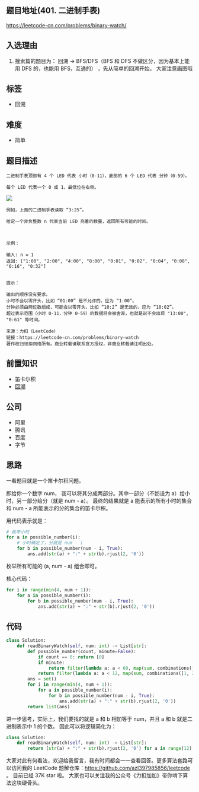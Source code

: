 ## 题目地址(401. 二进制手表)

https://leetcode-cn.com/problems/binary-watch/

## 入选理由

1. 搜索篇的题目为： 回溯 -> BFS/DFS（BFS 和 DFS 不做区分，因为基本上能用 DFS 的，也能用 BFS，互通的） ，先从简单的回溯开始。 大家注意画图哦

## 标签

- 回溯

## 难度

- 简单

## 题目描述

```
二进制手表顶部有 4 个 LED 代表 小时（0-11），底部的 6 个 LED 代表 分钟（0-59）。

每个 LED 代表一个 0 或 1，最低位在右侧。
```

![](https://tva1.sinaimg.cn/large/0081Kckwly1gm5szmnbinj31400u0tra.jpg)

```
例如，上面的二进制手表读取 “3:25”。

给定一个非负整数 n 代表当前 LED 亮着的数量，返回所有可能的时间。



示例：

输入: n = 1
返回: ["1:00", "2:00", "4:00", "8:00", "0:01", "0:02", "0:04", "0:08", "0:16", "0:32"]


提示：

输出的顺序没有要求。
小时不会以零开头，比如 “01:00” 是不允许的，应为 “1:00”。
分钟必须由两位数组成，可能会以零开头，比如 “10:2” 是无效的，应为 “10:02”。
超过表示范围（小时 0-11，分钟 0-59）的数据将会被舍弃，也就是说不会出现 "13:00", "0:61" 等时间。

来源：力扣（LeetCode）
链接：https://leetcode-cn.com/problems/binary-watch
著作权归领扣网络所有。商业转载请联系官方授权，非商业转载请注明出处。

```

## 前置知识

- 笛卡尔积
- [回溯](https://github.com/azl397985856/leetcode/blob/master/thinkings/backtrack.md)

## 公司

- 阿里
- 腾讯
- 百度
- 字节

## 思路

一看题目就是一个笛卡尔积问题。

即给你一个数字 num， 我可以将其分成两部分。其中一部分（不妨设为 a）给小时，另一部分给分（就是 num - a）。 最终的结果就是 a 能表示的所有小时的集合和 num - a 所能表示的分的集合的笛卡尔积。

用代码表示就是：

```py
# 枚举小时
for a in possible_number(i):
    # 小时确定了，分就是 num - i
    for b in possible_number(num - i, True):
        ans.add(str(a) + ":" + str(b).rjust(2, '0'))
```

枚举所有可能的 (a, num - a) 组合即可。

核心代码：

```py
for i in range(min(4, num + 1)):
    for a in possible_number(i):
        for b in possible_number(num - i, True):
            ans.add(str(a) + ":" + str(b).rjust(2, '0'))
```

## 代码

```py
class Solution:
    def readBinaryWatch(self, num: int) -> List[str]:
        def possible_number(count, minute=False):
            if count == 0: return [0]
            if minute:
                return filter(lambda a: a < 60, map(sum, combinations([1, 2, 4, 8, 16, 32], count)))
            return filter(lambda a: a < 12, map(sum, combinations([1, 2, 4, 8], count)))
        ans = set()
        for i in range(min(4, num + 1)):
            for a in possible_number(i):
                for b in possible_number(num - i, True):
                    ans.add(str(a) + ":" + str(b).rjust(2, '0'))
        return list(ans)
```

进一步思考，实际上，我们要找的就是 a 和 b 相加等于 num，并且 a 和 b 就是二进制表示中 1 的个数。 因此可以将逻辑简化为：

```py
class Solution:
    def readBinaryWatch(self, num: int) -> List[str]:
        return [str(a) + ":" + str(b).rjust(2, '0') for a in range(12) for b in range(60) if (bin(a)+bin(b)).count('1') == num]
```

大家对此有何看法，欢迎给我留言，我有时间都会一一查看回答。更多算法套路可以访问我的 LeetCode 题解仓库：https://github.com/azl397985856/leetcode 。 目前已经 37K star 啦。
大家也可以关注我的公众号《力扣加加》带你啃下算法这块硬骨头。
